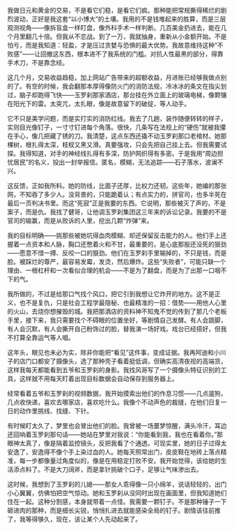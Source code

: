 我做日元和黄金的交易，不是看它们稳，是看它们疯。那种能把常规撕得稀烂的剧烈波动，正好是我这套“以小博大”的土壤。我用的不是钱堆起来的胜算，而是三层观测视角——像拆盲盒一样盯盘，像外科手术一样判断。几百美金扔进去，能在几个月里翻几十倍。但我从不恋战。到了一万，我就抽身，重新从小金额开始。不是怕亏，而是我知道：轻盈，才是压过贪婪与恐惧的最大优势。我故意维持这种“不败感”——让回撤这东西，根本进不了我系统的门槛。对抗人性最黑的部分，得靠手术刀，不是靠念经。

这几个月，交易收益趋稳，加上网站广告带来的超额收益，月进账已经够我做点别的了。有空的时候，我会翻那本厚得像防火门的消防法规，冷冰冰的条文在指尖划过，脑子却跑得飞快——玉罗刹那家酒店，那台挂在外立面上的玻璃电梯，像颗镶在阳光下的雷。太突兀，太扎眼，像是故意留下的破绽，等人动手。

它不只是美学问题，而是实打实的消防红线。我去了几趟，装作随便转转的样子，实则目光像钉子，一寸寸钉进每个角落。很快，几条写在法规上的“硬伤”就被我攥在手心，像几把藏了锈的刀。我清楚，这点东西还撬不动玉罗刹那口老棺材。她那棵树，根扎得太深，枝杈又黑又滑。真要强攻，只会先把自己挂上去。但我需要试探。我得知道，对手的神经线扎得有多深，防护网织得有多密。于是我用“周边担忧居民”的名义，投出一封举报信。匿名，模糊，无法追踪——石子落水，波澜不兴。

这反馈，正如我所料。她的防线，比面子还厚，比权力还韧。这些年，她编的那张网，不知吞了多少人。没背景的，只能跪着认；有点实力的，拼官司，也多半死在最后一页判决书里。而这“死寂”正是我要的东西。它说明，那些被灭了声的，不是案子，而是仇。我找了健哥，让他调玉罗刹集团这三年来的诉讼记录。我要的不是官司的输赢，而是从败诉的人里，挖出几颗“炸弹”来。

我的目标明确——挑那些被她坑得血肉模糊、却还保留反击能力的人。他们手上还握着一点资本和人脉，胸口还憋着火和不甘，最重要的，是心底那股还没死的狠劲——愿意不惜一搏、反咬一口的狠劲。他们在玉罗刹手里输掉的，不只是钱，而是脸。被踩烂的尊严，最容易发霉，发烫，然后爆炸。这些“失败者”，可能只缺一个理由、一根杠杆和一次看似合理的机会——不是为了翻盘，而是为了出那一口咽不下的气。

我所做的，不过是给那口气找个风口，把它引到我想让它炸开的地方。这不是正义，也不是复仇，只是社会工程学最隐秘、也最精准的一招：借势——用他人心里的火山，去烧你想摧毁的城。我把那酒店的资料神不知鬼不觉的传到了那几个老板手里，接下来，我只需要找个不碍眼的位置坐好，等剧情自己发酵。有人会跳脚，有人会沉默，有人会撕开自己粉饰过的脸，替我演一场好戏。戏台已经搭好，但我不打算全靠运气等人唱。

这年头，眼见也未必为实，除非你能把“看见”这件事，变成证据。我再阿迪和小川子的店门口都安了摄像头，选了那种壳子看着挺低调，但确实高清夜视的高端货，这样我每天都能看到五爷和玉罗刹的身影。我找风哥写了一个摄像头特征识别的工具，这样就不用每天盯着出现目标数据会自动保存到服务器上。

经常看着五爷和玉罗刹的视频数据，我开始摸索出他们的作息习惯——几点遛狗，几点收快递，喜欢去哪家店，喜欢吃什么。我像个不动声色的裁缝，在他们日复一日的动作里挑线、找缝、下针。

有时候盯太久了，梦里也会冒出他们的脸。我曾被一场噩梦惊醒，满头冷汗，耳边还回响着玉罗刹那句话——她站在梦里对我说：“你能看到我，我也在看着你。”那眼神太真了，像是隔着监控镜头，反把我看了个通透。可现实里，她的日子过得太安逸了，安逸得不像个手上染过血的人。她每天照常出门，皮皮鞋在地砖上落点精准，每一步都像量过角度似的，像是在用稳定打败不安。我开始觉得，该给她的生活添点料了。不是大刀阔斧，而是拿针挑破个口子，足够让气味渗出去。

这时候，我想到了玉罗刹的儿媳——那女人乖得像一只小绵羊，说话轻轻的，出门小心翼翼，仿佛怕把空气惊动。她和玉罗刹从没同时出现在画面里，但我知道她们住在一起。这种分割感，本身就带着一点怪。我需要一颗钉子。不是那种锤子一下砸进肉的那种，而是细长尖锐，悄悄扎进去就能感染全局的钉子。剧情该往前推了，我等得够久，现在，该让某个人先动起来了。